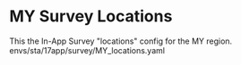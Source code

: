 # MY Survey Locations
This the In-App Survey "locations" config for the MY region.
envs/sta/17app/survey/MY_locations.yaml

